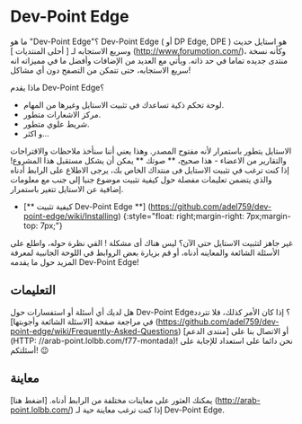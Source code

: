 # Dev-Point Edge

ما هو "Dev-Point Edge"؟ Dev-Point Edge ( أو DP Edge, DPE ) هو استايل حديث وسريع الاستجابه لـ [ أحلى المنتديات ] (http://www.forumotion.com/)، وكأنه نسخة منتدى جديده تماما في حد ذاته. ويأتي مع العديد من الإضافات وأفضل ما في مميزاته انه سريع الاستجابه، حتى تتمكن من التصفح دون أي مشاكل!

ماذا يقدم Dev-Point Edge؟

- لوحة تحكم ذكية تساعدك في تثبيت الاستايل وغيرها من المهام.
- مركز الاشعارات متطور.
- شريط علوي متطور.
- و اكثر...

الاستايل يتطور باستمرار لأنه مفتوح المصدر. وهذا يعني أننا سنأخذ ملاحظات والاقتراحات والتقارير من الاعضاء - هذا صحيح، ** صوتك ** يمكن أن يشكل مستقبل هذا المشروع! إذا كنت ترغب في تثبيت الاستايل فى منتداك الخاص بك، يرجى الاطلاع على الرابط أدناه والذي يتضمن تعليمات مفصلة حول كيفية تثبيت موضوع جنبا إلى جنب مع معلومات إضافية عن الاستايل تتغير باستمرار.

- [** كيفية تثبيت Dev-Point Edge **] (https://github.com/adel759/dev-point-edge/wiki/Installing) {:style="float: right;margin-right: 7px;margin-top: 7px;"}

غير جاهز لتثبيت الاستايل حتى الآن؟ ليس هناك أى مشكلة ! القي نظرة حوله، واطلع على الأسئلة الشائعة والمعاينه أدناه، أو قم بزيارة بعض الروابط في اللوحة الجانبية لمعرفة المزيد حول ما يقدمه Dev-Point Edge!

## التعليمات

هل لديك أي أسئلة أو استفسارات حول Dev-Point Edge؟ إذا كان الأمر كذلك، فلا تتردد في مراجعة صفحة [الاسئلة الشائعة وأجوبتها] (https://github.com/adel759/dev-point-edge/wiki/Frequently-Asked-Questions) أو الاتصال بنا على [منتدى الدعم] (HTTP: //arab-point.lolbb.com/f77-montada)! نحن دائما على استعداد للإجابة على أسئلتكم! :wink:

## معاينة
يمكنك العثور على معاينات مختلفة من الرابط أدناه. [اضغط هنا] (http://arab-point.lolbb.com/) إذا كنت ترغب معاينة حية لـ Dev-Point Edge.
